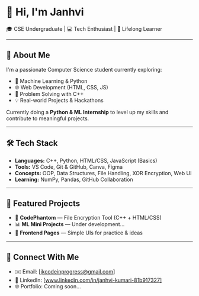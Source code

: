 # 👋 Hi, I'm Janhvi

🎓 CSE Undergraduate | 💻 Tech Enthusiast | 🌱 Lifelong Learner

---

## 🚀 About Me

I'm a passionate Computer Science student currently exploring:
- 🧠 Machine Learning & Python
- 🌐 Web Development (HTML, CSS, JS)
- 🔐 Problem Solving with C++
- 💡 Real-world Projects & Hackathons

Currently doing a **Python & ML Internship** to level up my skills and contribute to meaningful projects.

---

## 🛠️ Tech Stack

- **Languages:** C++, Python, HTML/CSS, JavaScript (Basics)
- **Tools:** VS Code, Git & GitHub, Canva, Figma
- **Concepts:** OOP, Data Structures, File Handling, XOR Encryption, Web UI
- **Learning:** NumPy, Pandas, GitHub Collaboration

---

## 📂 Featured Projects

- 🔐 **CodePhantom** — File Encryption Tool (C++ + HTML/CSS)
- 📊 **ML Mini Projects** — Under development...
- 🎨 **Frontend Pages** — Simple UIs for practice & ideas

---


## 🤝 Connect With Me

- ✉️ Email: [jkcodeinprogress@gmail.com]
- 💼 LinkedIn: [www.linkedin.com/in/janhvi-kumari-81b917327]
- 🌐 Portfolio: Coming soon...




<!---
janhvi-crypto/janhvi-crypto is a ✨ special ✨ repository because its `README.md` (this file) appears on your GitHub profile.
You can click the Preview link to take a look at your changes.
--->
